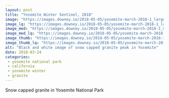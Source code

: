 ```yaml
---
layout: post
title: "Yosemite Winter Sentinel, 2018"
image: "https://images.downey.io/2018-05-05/yosemite-march-2018-1_large.jpg"
image_lq: "https://images.downey.io/2018-05-05/yosemite-march-2018-1_large_lq.jpg"
image_med: "https://images.downey.io/2018-05-05/yosemite-march-2018-1_medium.jpg"
image_med_lq: "https://images.downey.io/2018-05-05/yosemite-march-2018-1_medium_lq.jpg"
image_thumb: "https://images.downey.io/2018-05-05/yosemite-march-2018-1_thumb.jpg"
image_thumb_lq: "https://images.downey.io/2018-05-05/yosemite-march-2018-1_thumb_lq.jpg"
alt: "Black and white image of snow capped granite peak in Yosemite"
date: 2018-03-24
categories:
 - yosemite national park
 - california
 - yosemite winter
 - granite
---
```


Snow capped granite in Yosemite National Park
